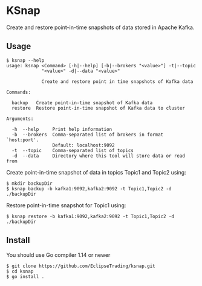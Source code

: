 # KSnap
Create and restore point-in-time snapshots of data stored in Apache Kafka.

## Usage
```
$ ksnap --help
usage: ksnap <Command> [-h|--help] [-b|--brokers "<value>"] -t|--topic
             "<value>" -d|--data "<value>"

             Create and restore point in time snapshots of Kafka data

Commands:

  backup   Create point-in-time snapshot of Kafka data
  restore  Restore point-in-time snapshot of Kafka data to cluster

Arguments:

  -h  --help     Print help information
  -b  --brokers  Comma-separated list of brokers in format `host:port'.
                 Default: localhost:9092
  -t  --topic    Comma-separated list of topics
  -d  --data     Directory where this tool will store data or read from
```

Create point-in-time snapshot of data in topics Topic1 and Topic2 using:

```
$ mkdir backupDir
$ ksnap backup -b kafka1:9092,kafka2:9092 -t Topic1,Topic2 -d ./backupDir
```

Restore point-in-time snapshot for Topic1 using:

```
$ ksnap restore -b kafka1:9092,kafka2:9092 -t Topic1,Topic2 -d ./backupDir
```

## Install

You should use Go compiler 1.14 or newer

```
$ git clone https://github.com/EclipseTrading/ksnap.git
$ cd ksnap
$ go install .
```
